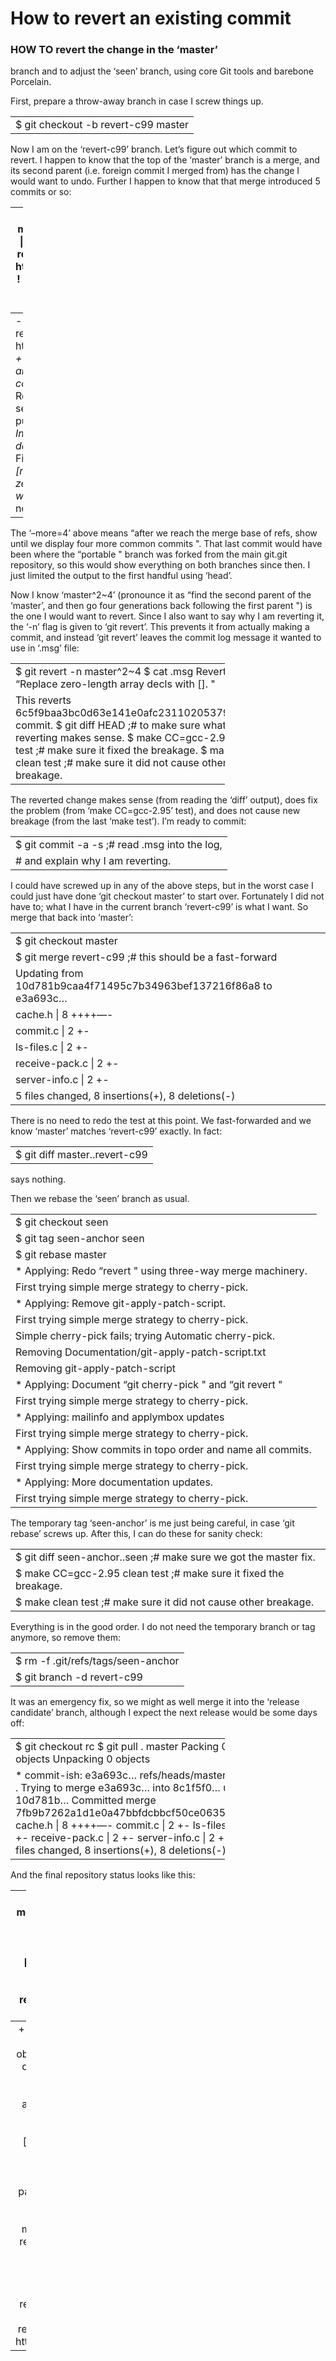# How to revert an existing commit

### HOW TO revert the change in the ‘master’

branch and to adjust the ‘seen’ branch, using core Git tools and barebone Porcelain.

First, prepare a throw-away branch in case I screw things up.

<table><tbody><tr class="odd"><td style="text-align: left;">$ git checkout -b revert-c99 master</td></tr></tbody></table>

Now I am on the ‘revert-c99’ branch. Let’s figure out which commit to revert. I happen to know that the top of the ‘master’ branch is a merge, and its second parent (i.e. foreign commit I merged from) has the change I would want to undo. Further I happen to know that that merge introduced 5 commits or so:

<table style="width:4%;"><colgroup><col style="width: 4%" /></colgroup><thead><tr class="header"><th>$ git show-branch –more=4 master master^2 | head * [master] Merge refs/heads/portable from http://www.cs.berkeley…. ! [master^2] Replace C99 array initializers with code.</th></tr></thead><tbody><tr class="odd"><td>- [master] Merge refs/heads/portable from http://www.cs.berkeley…. <em>+ [master^2] Replace C99 array initializers with code.</em> + [master^2~1] Replace unsetenv() and setenv() with older putenv(). <em>+ [master^2~2] Include sys/time.h in daemon.c.</em> + [master^2~3] Fix ?: statements. <em>+ [master^2~4] Replace zero-length array decls with [].</em> [master~1] tutorial note about git branch</td></tr></tbody></table>

The ‘–more=4’ above means “after we reach the merge base of refs, show until we display four more common commits ". That last commit would have been where the “portable " branch was forked from the main git.git repository, so this would show everything on both branches since then. I just limited the output to the first handful using ‘head’.

Now I know ‘master^2~4’ (pronounce it as “find the second parent of the ‘master’, and then go four generations back following the first parent ") is the one I would want to revert. Since I also want to say why I am reverting it, the ‘-n’ flag is given to ‘git revert’. This prevents it from actually making a commit, and instead ‘git revert’ leaves the commit log message it wanted to use in ‘.msg’ file:

<table style="width:68%;"><colgroup><col style="width: 68%" /></colgroup><tbody><tr class="odd"><td style="text-align: left;">$ git revert -n master^2~4 $ cat .msg Revert “Replace zero-length array decls with []. "</td></tr><tr class="even"><td style="text-align: left;">This reverts 6c5f9baa3bc0d63e141e0afc23110205379905a4 commit. $ git diff HEAD ;# to make sure what we are reverting makes sense. $ make CC=gcc-2.95 clean test ;# make sure it fixed the breakage. $ make clean test ;# make sure it did not cause other breakage.</td></tr></tbody></table>

The reverted change makes sense (from reading the ‘diff’ output), does fix the problem (from ‘make CC=gcc-2.95’ test), and does not cause new breakage (from the last ‘make test’). I’m ready to commit:

<table><tbody><tr class="odd"><td style="text-align: left;">$ git commit -a -s ;# read .msg into the log,</td></tr><tr class="even"><td style="text-align: left;"># and explain why I am reverting.</td></tr></tbody></table>

I could have screwed up in any of the above steps, but in the worst case I could just have done ‘git checkout master’ to start over. Fortunately I did not have to; what I have in the current branch ‘revert-c99’ is what I want. So merge that back into ‘master’:

<table><tbody><tr class="odd"><td style="text-align: left;">$ git checkout master</td></tr><tr class="even"><td style="text-align: left;">$ git merge revert-c99 ;# this should be a fast-forward</td></tr><tr class="odd"><td style="text-align: left;">Updating from 10d781b9caa4f71495c7b34963bef137216f86a8 to e3a693c…</td></tr><tr class="even"><td style="text-align: left;">cache.h | 8 ++++—-</td></tr><tr class="odd"><td style="text-align: left;">commit.c | 2 +-</td></tr><tr class="even"><td style="text-align: left;">ls-files.c | 2 +-</td></tr><tr class="odd"><td style="text-align: left;">receive-pack.c | 2 +-</td></tr><tr class="even"><td style="text-align: left;">server-info.c | 2 +-</td></tr><tr class="odd"><td style="text-align: left;">5 files changed, 8 insertions(+), 8 deletions(-)</td></tr></tbody></table>

There is no need to redo the test at this point. We fast-forwarded and we know ‘master’ matches ‘revert-c99’ exactly. In fact:

<table><tbody><tr class="odd"><td style="text-align: left;">$ git diff master..revert-c99</td></tr></tbody></table>

says nothing.

Then we rebase the ‘seen’ branch as usual.

<table><tbody><tr class="odd"><td style="text-align: left;">$ git checkout seen</td></tr><tr class="even"><td style="text-align: left;">$ git tag seen-anchor seen</td></tr><tr class="odd"><td style="text-align: left;">$ git rebase master</td></tr><tr class="even"><td style="text-align: left;">* Applying: Redo “revert " using three-way merge machinery.</td></tr><tr class="odd"><td style="text-align: left;">First trying simple merge strategy to cherry-pick.</td></tr><tr class="even"><td style="text-align: left;">* Applying: Remove git-apply-patch-script.</td></tr><tr class="odd"><td style="text-align: left;">First trying simple merge strategy to cherry-pick.</td></tr><tr class="even"><td style="text-align: left;">Simple cherry-pick fails; trying Automatic cherry-pick.</td></tr><tr class="odd"><td style="text-align: left;">Removing Documentation/git-apply-patch-script.txt</td></tr><tr class="even"><td style="text-align: left;">Removing git-apply-patch-script</td></tr><tr class="odd"><td style="text-align: left;">* Applying: Document “git cherry-pick " and “git revert "</td></tr><tr class="even"><td style="text-align: left;">First trying simple merge strategy to cherry-pick.</td></tr><tr class="odd"><td style="text-align: left;">* Applying: mailinfo and applymbox updates</td></tr><tr class="even"><td style="text-align: left;">First trying simple merge strategy to cherry-pick.</td></tr><tr class="odd"><td style="text-align: left;">* Applying: Show commits in topo order and name all commits.</td></tr><tr class="even"><td style="text-align: left;">First trying simple merge strategy to cherry-pick.</td></tr><tr class="odd"><td style="text-align: left;">* Applying: More documentation updates.</td></tr><tr class="even"><td style="text-align: left;">First trying simple merge strategy to cherry-pick.</td></tr></tbody></table>

The temporary tag ‘seen-anchor’ is me just being careful, in case ‘git rebase’ screws up. After this, I can do these for sanity check:

<table><tbody><tr class="odd"><td>$ git diff seen-anchor..seen ;# make sure we got the master fix.</td></tr><tr class="even"><td>$ make CC=gcc-2.95 clean test ;# make sure it fixed the breakage.</td></tr><tr class="odd"><td>$ make clean test ;# make sure it did not cause other breakage.</td></tr></tbody></table>

Everything is in the good order. I do not need the temporary branch or tag anymore, so remove them:

<table><tbody><tr class="odd"><td style="text-align: left;">$ rm -f .git/refs/tags/seen-anchor</td></tr><tr class="even"><td style="text-align: left;">$ git branch -d revert-c99</td></tr></tbody></table>

It was an emergency fix, so we might as well merge it into the ‘release candidate’ branch, although I expect the next release would be some days off:

<table style="width:68%;"><colgroup><col style="width: 68%" /></colgroup><tbody><tr class="odd"><td style="text-align: left;">$ git checkout rc $ git pull . master Packing 0 objects Unpacking 0 objects</td></tr><tr class="even"><td style="text-align: left;">* commit-ish: e3a693c… refs/heads/master from . Trying to merge e3a693c… into 8c1f5f0… using 10d781b… Committed merge 7fb9b7262a1d1e0a47bbfdcbbcf50ce0635d3f8f cache.h | 8 ++++—- commit.c | 2 +- ls-files.c | 2 +- receive-pack.c | 2 +- server-info.c | 2 +- 5 files changed, 8 insertions(+), 8 deletions(-)</td></tr></tbody></table>

And the final repository status looks like this:

<table style="width:5%;"><colgroup><col style="width: 5%" /></colgroup><thead><tr class="header"><th style="text-align: right;">$ git show-branch –more=1 master seen rc ! [master] Revert “Replace zero-length array decls with []. " ! [seen] git-repack: Add option to repack all objects. * [rc] Merge refs/heads/master from .</th></tr></thead><tbody><tr class="odd"><td style="text-align: right;">+ [seen] git-repack: Add option to repack all objects. + [seen~1] More documentation updates. + [seen~2] Show commits in topo order and name all commits. + [seen~3] mailinfo and applymbox updates + [seen~4] Document “git cherry-pick " and “git revert " + [seen~5] Remove git-apply-patch-script. + [seen~6] Redo “revert " using three-way merge machinery. - [rc] Merge refs/heads/master from . ++* [master] Revert “Replace zero-length array decls with []. " - [rc~1] Merge refs/heads/master from . … [master~1] Merge refs/heads/portable from http://www.cs.berkeley….</td></tr></tbody></table>
